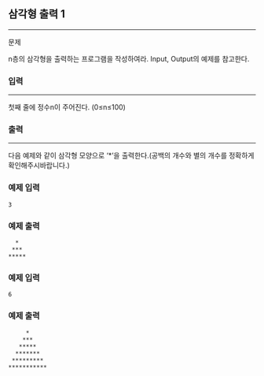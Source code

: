 ## 삼각형 출력 1
***
문제

n층의 삼각형을 출력하는 프로그램을 작성하여라. Input, Output의 예제를 참고한다.

 
### 입력
***
첫째 줄에 정수n이 주어진다. (0≤n≤100)




 
### 출력
***
다음 예제와 같이 삼각형 모양으로 ‘*’을 출력한다.(공백의 개수와 별의 개수를 정확하게 확인해주시바랍니다.)

 
### 예제 입력
```
3
```
### 예제 출력
```
  *
 ***
*****
```
 
### 예제 입력
```
6
```
### 예제 출력
```
     *
    ***
   *****
  *******
 *********
***********
```
